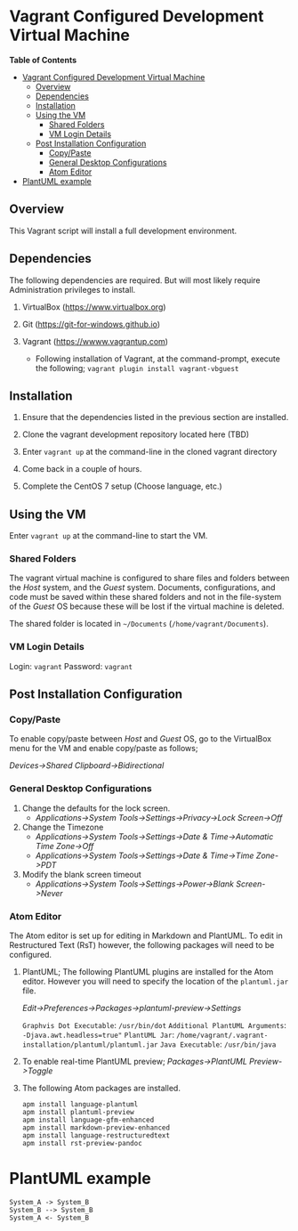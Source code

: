 # Vagrant Configured Development Virtual Machine

<!-- markdown-toc start - Don't edit this section. Run M-x markdown-toc-generate-toc again -->
**Table of Contents**

- [Vagrant Configured Development Virtual Machine](#vagrant-configured-development-virtual-machine)
    - [Overview](#overview)
    - [Dependencies](#dependencies)
    - [Installation](#installation)
    - [Using the VM](#using-the-vm)
        - [Shared Folders](#shared-folders)
        - [VM Login Details](#vm-login-details)
    - [Post Installation Configuration](#post-installation-configuration)
        - [Copy/Paste](#copypaste)
        - [General Desktop Configurations](#general-desktop-configurations)
        - [Atom Editor](#atom-editor)
- [PlantUML example](#plantuml-example)

<!-- markdown-toc end -->

## Overview

This Vagrant script will install a full development environment.

## Dependencies

The following dependencies are required. But will most likely require Administration privileges to install.

1. VirtualBox (https://www.virtualbox.org)

2. Git (https://git-for-windows.github.io)

3. Vagrant (https://wwww.vagrantup.com)
   - Following installation of Vagrant, at the command-prompt, execute the following; `vagrant plugin install vagrant-vbguest`

## Installation

1. Ensure that the dependencies listed in the previous section are installed.

2. Clone the vagrant development repository located here (TBD)

3. Enter `vagrant up` at the command-line in the cloned vagrant directory

4. Come back in a couple of hours.

5. Complete the CentOS 7 setup (Choose language, etc.)

## Using the VM

Enter `vagrant up` at the command-line to start the VM.

### Shared Folders
The vagrant virtual machine is configured to share files and folders between the *Host* system, and the *Guest* system. Documents, configurations, and code must be saved within these shared folders and not in the file-system of the *Guest* OS because these will be lost if the virtual machine is deleted.

The shared folder is located in `~/Documents` (`/home/vagrant/Documents`).

### VM Login Details

Login: `vagrant`
Password: `vagrant`

## Post Installation Configuration

### Copy/Paste

To enable copy/paste between *Host* and *Guest* OS, go to the VirtualBox menu for the VM and enable copy/paste as follows;

*Devices->Shared Clipboard->Bidirectional*

### General Desktop Configurations

1. Change the defaults for the lock screen.
   * *Applications->System Tools->Settings->Privacy->Lock Screen->Off*
2. Change the Timezone
   * *Applications->System Tools->Settings->Date & Time->Automatic Time Zone->Off*
   * *Applications->System Tools->Settings->Date & Time->Time Zone->PDT*
3. Modify the blank screen timeout
   * *Applications->System Tools->Settings->Power->Blank Screen->Never*

### Atom Editor

The Atom editor is set up for editing in Markdown and PlantUML.  To edit in Restructured Text (RsT) however, the following packages will need to be configured.

1. PlantUML; The following PlantUML plugins are installed for the Atom editor.  However you will need to specify the location of the `plantuml.jar` file.

   *Edit->Preferences->Packages->plantuml-preview->Settings*

   `Graphvis Dot Executable`: `/usr/bin/dot`
   `Additional PlantUML Arguments`: `-Djava.awt.headless=true"`
   `PlantUML Jar`: `/home/vagrant/.vagrant-installation/plantuml/plantuml.jar`
   `Java Executable`: `/usr/bin/java`

2. To enable real-time PlantUML preview;
   *Packages->PlantUML Preview->Toggle*

3. The following Atom packages are installed.

    ````
    apm install language-plantuml
    apm install plantuml-preview
    apm install language-gfm-enhanced
    apm install markdown-preview-enhanced
    apm install language-restructuredtext
    apm install rst-preview-pandoc
    ````

# PlantUML example

````@plantuml
System_A -> System_B
System_B --> System_B
System_A <- System_B
````
